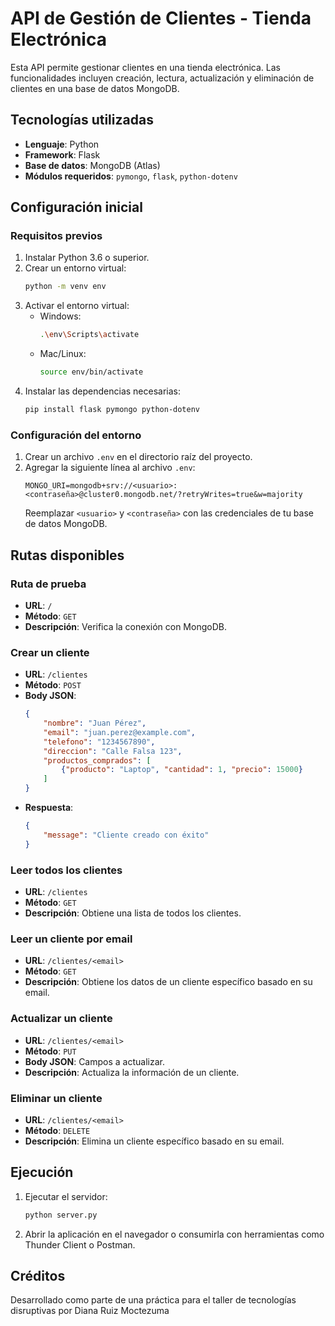 # API de Gestión de Clientes - Tienda Electrónica

Esta API permite gestionar clientes en una tienda electrónica. Las funcionalidades incluyen creación, lectura, actualización y eliminación de clientes en una base de datos MongoDB.

## Tecnologías utilizadas

- **Lenguaje**: Python
- **Framework**: Flask
- **Base de datos**: MongoDB (Atlas)
- **Módulos requeridos**: `pymongo`, `flask`, `python-dotenv`

## Configuración inicial

### Requisitos previos

1. Instalar Python 3.6 o superior.
2. Crear un entorno virtual:
   ```bash
   python -m venv env
   ```
3. Activar el entorno virtual:
   - Windows:
     ```bash
     .\env\Scripts\activate
     ```
   - Mac/Linux:
     ```bash
     source env/bin/activate
     ```
4. Instalar las dependencias necesarias:
   ```bash
   pip install flask pymongo python-dotenv
   ```

### Configuración del entorno

1. Crear un archivo `.env` en el directorio raíz del proyecto.
2. Agregar la siguiente línea al archivo `.env`:
   ```
   MONGO_URI=mongodb+srv://<usuario>:<contraseña>@cluster0.mongodb.net/?retryWrites=true&w=majority
   ```
   Reemplazar `<usuario>` y `<contraseña>` con las credenciales de tu base de datos MongoDB.

## Rutas disponibles

### Ruta de prueba

- **URL**: `/`
- **Método**: `GET`
- **Descripción**: Verifica la conexión con MongoDB.

### Crear un cliente

- **URL**: `/clientes`
- **Método**: `POST`
- **Body JSON**:
  ```json
  {
      "nombre": "Juan Pérez",
      "email": "juan.perez@example.com",
      "telefono": "1234567890",
      "direccion": "Calle Falsa 123",
      "productos_comprados": [
          {"producto": "Laptop", "cantidad": 1, "precio": 15000}
      ]
  }
  ```
- **Respuesta**:
  ```json
  {
      "message": "Cliente creado con éxito"
  }
  ```

### Leer todos los clientes

- **URL**: `/clientes`
- **Método**: `GET`
- **Descripción**: Obtiene una lista de todos los clientes.

### Leer un cliente por email

- **URL**: `/clientes/<email>`
- **Método**: `GET`
- **Descripción**: Obtiene los datos de un cliente específico basado en su email.

### Actualizar un cliente

- **URL**: `/clientes/<email>`
- **Método**: `PUT`
- **Body JSON**: Campos a actualizar.
- **Descripción**: Actualiza la información de un cliente.

### Eliminar un cliente

- **URL**: `/clientes/<email>`
- **Método**: `DELETE`
- **Descripción**: Elimina un cliente específico basado en su email.

## Ejecución

1. Ejecutar el servidor:
   ```bash
   python server.py
   ```
2. Abrir la aplicación en el navegador o consumirla con herramientas como Thunder Client o Postman.

## Créditos

Desarrollado como parte de una práctica para el taller de tecnologías disruptivas por Diana Ruiz Moctezuma


